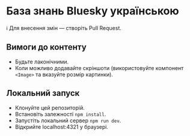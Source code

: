 # База знань Bluesky українською

ℹ️ Для внесення змін — створіть Pull Request.

## Вимоги до контенту

- Будьте лаконічними.
- Коли можливо додавайте скріншоти (використовуйте компонент `<Image>` та вказуйте розмір картинки).

## Локальний запуск

- Клонуйте цей репозиторій.
- Встановіть залежності `npm install`.
- Запустіть локальний сервер `npm run dev`.
- Відкрийте localhost:4321 у браузері.
